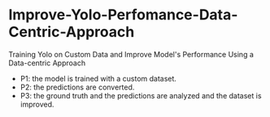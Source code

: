 # Improve-Yolo-Perfomance-Data-Centric-Approach
Training Yolo on Custom Data and Improve Model's Performance Using a Data-centric Approach <br /> 
* P1: the model is trained with a custom dataset. <br /> 
* P2: the predictions are converted. <br />
* P3: the ground truth and the predictions are analyzed and the dataset is improved.

